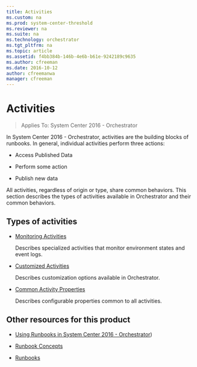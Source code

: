 ```yaml
---
title: Activities
ms.custom: na
ms.prod: system-center-threshold
ms.reviewer: na
ms.suite: na
ms.technology: orchestrator
ms.tgt_pltfrm: na
ms.topic: article
ms.assetid: f4bb384b-146b-4e6b-b61e-9242189c9635
ms.author: cfreeman
ms.date: 2016-10-12
author: cfreemanwa
manager: cfreeman
---
```


# Activities

> Applies To: System Center 2016 - Orchestrator

In System Center 2016 - Orchestrator, activities are the building blocks of runbooks. In general, individual activities perform three actions:  

-   Access Published Data  

-   Perform some action  

-   Publish new data  

All activities, regardless of origin or type, share common behaviors. This section describes the types of activities available in Orchestrator and their common behaviors.  

## Types of activities  

-   [Monitoring Activities](../manage/monitoring-activities.md)  

    Describes specialized activities that monitor environment states and event logs.  

-   [Customized Activities](../manage/customized-activities.md)  

    Describes customization options available in Orchestrator.  

-   [Common Activity Properties](../manage/common-activity-properties.md)  

    Describes configurable properties common to all activities.  

## Other resources for this product  

-   [Using Runbooks in System Center 2016 - Orchestrator](../get-started/using-runbooks-in-system-center-2016---orchestrator.md))  

-   [Runbook Concepts](../get-started/runbook-concepts.md)  

-   [Runbooks](../get-started/runbooks.md)  
